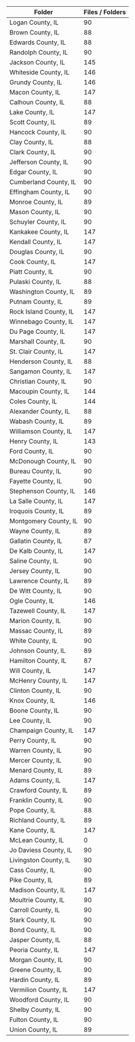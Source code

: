 | Folder                 |   Files / Folders |
|------------------------|-------------------|
| Logan County, IL       |                90 |
| Brown County, IL       |                88 |
| Edwards County, IL     |                88 |
| Randolph County, IL    |                90 |
| Jackson County, IL     |               145 |
| Whiteside County, IL   |               146 |
| Grundy County, IL      |               146 |
| Macon County, IL       |               147 |
| Calhoun County, IL     |                88 |
| Lake County, IL        |               147 |
| Scott County, IL       |                89 |
| Hancock County, IL     |                90 |
| Clay County, IL        |                88 |
| Clark County, IL       |                90 |
| Jefferson County, IL   |                90 |
| Edgar County, IL       |                90 |
| Cumberland County, IL  |                90 |
| Effingham County, IL   |                90 |
| Monroe County, IL      |                89 |
| Mason County, IL       |                90 |
| Schuyler County, IL    |                90 |
| Kankakee County, IL    |               147 |
| Kendall County, IL     |               147 |
| Douglas County, IL     |                90 |
| Cook County, IL        |               147 |
| Piatt County, IL       |                90 |
| Pulaski County, IL     |                88 |
| Washington County, IL  |                89 |
| Putnam County, IL      |                89 |
| Rock Island County, IL |               147 |
| Winnebago County, IL   |               147 |
| Du Page County, IL     |               147 |
| Marshall County, IL    |                90 |
| St. Clair County, IL   |               147 |
| Henderson County, IL   |                88 |
| Sangamon County, IL    |               147 |
| Christian County, IL   |                90 |
| Macoupin County, IL    |               144 |
| Coles County, IL       |               144 |
| Alexander County, IL   |                88 |
| Wabash County, IL      |                89 |
| Williamson County, IL  |               147 |
| Henry County, IL       |               143 |
| Ford County, IL        |                90 |
| McDonough County, IL   |                90 |
| Bureau County, IL      |                90 |
| Fayette County, IL     |                90 |
| Stephenson County, IL  |               146 |
| La Salle County, IL    |               147 |
| Iroquois County, IL    |                89 |
| Montgomery County, IL  |                90 |
| Wayne County, IL       |                89 |
| Gallatin County, IL    |                87 |
| De Kalb County, IL     |               147 |
| Saline County, IL      |                90 |
| Jersey County, IL      |                90 |
| Lawrence County, IL    |                89 |
| De Witt County, IL     |                90 |
| Ogle County, IL        |               146 |
| Tazewell County, IL    |               147 |
| Marion County, IL      |                90 |
| Massac County, IL      |                89 |
| White County, IL       |                90 |
| Johnson County, IL     |                89 |
| Hamilton County, IL    |                87 |
| Will County, IL        |               147 |
| McHenry County, IL     |               147 |
| Clinton County, IL     |                90 |
| Knox County, IL        |               146 |
| Boone County, IL       |                90 |
| Lee County, IL         |                90 |
| Champaign County, IL   |               147 |
| Perry County, IL       |                90 |
| Warren County, IL      |                90 |
| Mercer County, IL      |                90 |
| Menard County, IL      |                89 |
| Adams County, IL       |               147 |
| Crawford County, IL    |                89 |
| Franklin County, IL    |                90 |
| Pope County, IL        |                88 |
| Richland County, IL    |                89 |
| Kane County, IL        |               147 |
| McLean County, IL      |                 0 |
| Jo Daviess County, IL  |                90 |
| Livingston County, IL  |                90 |
| Cass County, IL        |                90 |
| Pike County, IL        |                89 |
| Madison County, IL     |               147 |
| Moultrie County, IL    |                90 |
| Carroll County, IL     |                90 |
| Stark County, IL       |                90 |
| Bond County, IL        |                90 |
| Jasper County, IL      |                88 |
| Peoria County, IL      |               147 |
| Morgan County, IL      |                90 |
| Greene County, IL      |                90 |
| Hardin County, IL      |                89 |
| Vermilion County, IL   |               147 |
| Woodford County, IL    |                90 |
| Shelby County, IL      |                90 |
| Fulton County, IL      |                90 |
| Union County, IL       |                89 |
